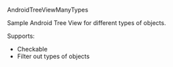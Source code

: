 AndroidTreeViewManyTypes

Sample Android Tree View for different types of objects.

Supports:
- Checkable
- Filter out types of objects
